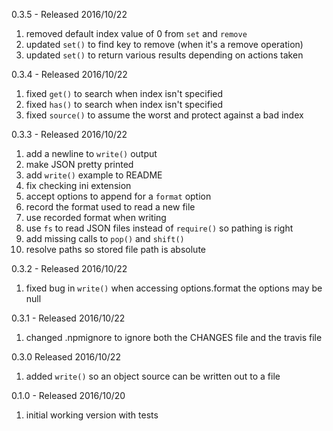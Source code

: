 0.3.5 - Released 2016/10/22

1. removed default index value of 0 from `set` and `remove`
2. updated `set()` to find key to remove (when it's a remove operation)
3. updated `set()` to return various results depending on actions taken

0.3.4 - Released 2016/10/22

1. fixed `get()` to search when index isn't specified
2. fixed `has()` to search when index isn't specified
3. fixed `source()` to assume the worst and protect against a bad index

0.3.3 - Released 2016/10/22

1. add a newline to `write()` output
2. make JSON pretty printed
3. add `write()` example to README
4. fix checking ini extension
5. accept options to append for a `format` option
6. record the format used to read a new file
7. use recorded format when writing
8. use `fs` to read JSON files instead of `require()` so pathing is right
9. add missing calls to `pop()` and `shift()`
10. resolve paths so stored file path is absolute

0.3.2 - Released 2016/10/22

1. fixed bug in `write()` when accessing options.format the options may be null

0.3.1 - Released 2016/10/22

1. changed .npmignore to ignore both the CHANGES file and the travis file

0.3.0 Released 2016/10/22

1. added `write()` so an object source can be written out to a file

0.1.0 - Released 2016/10/20

1. initial working version with tests
